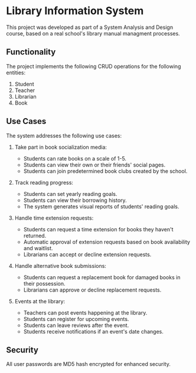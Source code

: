 # Library Information System

This project was developed as part of a System Analysis and Design course, based on a real school's library manual managment processes.

## Functionality

The project implements the following CRUD operations for the following entities:

1. Student
2. Teacher
3. Librarian
4. Book

## Use Cases

The system addresses the following use cases:

1. Take part in book socialization media:
   - Students can rate books on a scale of 1-5.
   - Students can view their own or their friends' social pages.
   - Students can join predetermined book clubs created by the school.

2. Track reading progress:
   - Students can set yearly reading goals.
   - Students can view their borrowing history.
   - The system generates visual reports of students' reading goals.

3. Handle time extension requests:
   - Students can request a time extension for books they haven't returned.
   - Automatic approval of extension requests based on book availability and waitlist.
   - Librarians can accept or decline extension requests.

4. Handle alternative book submissions:
   - Students can request a replacement book for damaged books in their possession.
   - Librarians can approve or decline replacement requests.

5. Events at the library:
   - Teachers can post events happening at the library.
   - Students can register for upcoming events.
   - Students can leave reviews after the event.
   - Students receive notifications if an event's date changes.

## Security

All user passwords are MD5 hash encrypted for enhanced security.

